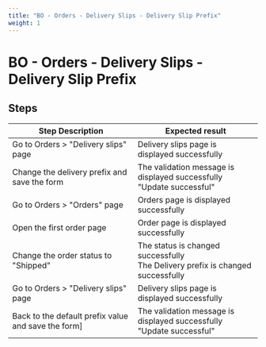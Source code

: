 ```yaml
---
title: "BO - Orders - Delivery Slips - Delivery Slip Prefix"
weight: 1
---
```


# BO - Orders - Delivery Slips - Delivery Slip Prefix
## Steps
| Step Description | Expected result |
| ----- | ----- |
| Go to Orders > "Delivery slips" page | Delivery slips page is displayed successfully |
| Change the delivery prefix and save the form | The validation message is displayed successfully<br>"Update successful" |
| Go to Orders > "Orders" page | Orders page is displayed successfully |
| Open the first order page | Order page is displayed successfully |
| Change the order status to "Shipped" | The status is changed successfully<br>The Delivery prefix is changed successfully |
| Go to Orders > "Delivery slips" page | Delivery slips page is displayed successfully |
| Back to the default prefix value and save the form] | The validation message is displayed successfully<br>"Update successful" |
